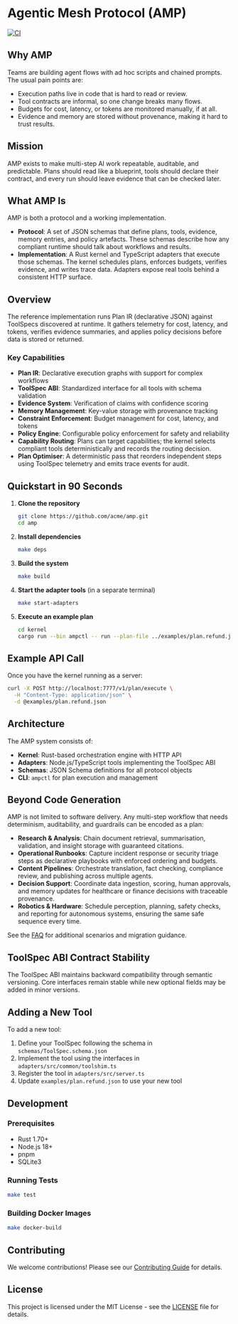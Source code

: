 # Agentic Mesh Protocol (AMP)

[![CI](https://github.com/acme/amp/actions/workflows/ci.yml/badge.svg)](https://github.com/acme/amp/actions/workflows/ci.yml)

## Why AMP

Teams are building agent flows with ad hoc scripts and chained prompts. The usual pain points are:

- Execution paths live in code that is hard to read or review.
- Tool contracts are informal, so one change breaks many flows.
- Budgets for cost, latency, or tokens are monitored manually, if at all.
- Evidence and memory are stored without provenance, making it hard to trust results.

## Mission

AMP exists to make multi-step AI work repeatable, auditable, and predictable. Plans should read like a blueprint, tools should declare their contract, and every run should leave evidence that can be checked later.

## What AMP Is

AMP is both a protocol and a working implementation.

- **Protocol**: A set of JSON schemas that define plans, tools, evidence, memory entries, and policy artefacts. These schemas describe how any compliant runtime should talk about workflows and results.
- **Implementation**: A Rust kernel and TypeScript adapters that execute those schemas. The kernel schedules plans, enforces budgets, verifies evidence, and writes trace data. Adapters expose real tools behind a consistent HTTP surface.

## Overview

The reference implementation runs Plan IR (declarative JSON) against ToolSpecs discovered at runtime. It gathers telemetry for cost, latency, and tokens, verifies evidence summaries, and applies policy decisions before data is stored or returned.

### Key Capabilities

- **Plan IR**: Declarative execution graphs with support for complex workflows
- **ToolSpec ABI**: Standardized interface for all tools with schema validation
- **Evidence System**: Verification of claims with confidence scoring
- **Memory Management**: Key-value storage with provenance tracking
- **Constraint Enforcement**: Budget management for cost, latency, and tokens
- **Policy Engine**: Configurable policy enforcement for safety and reliability
- **Capability Routing**: Plans can target capabilities; the kernel selects compliant tools deterministically and records the routing decision.
- **Plan Optimiser**: A deterministic pass that reorders independent steps using ToolSpec telemetry and emits trace events for audit.

## Quickstart in 90 Seconds

1. **Clone the repository**
   ```bash
   git clone https://github.com/acme/amp.git
   cd amp
   ```

2. **Install dependencies**
   ```bash
   make deps
   ```

3. **Build the system**
   ```bash
   make build
   ```

4. **Start the adapter tools** (in a separate terminal)
   ```bash
   make start-adapters
   ```

5. **Execute an example plan**
   ```bash
   cd kernel
   cargo run --bin ampctl -- run --plan-file ../examples/plan.refund.json --out output.json
   ```

## Example API Call

Once you have the kernel running as a server:

```bash
curl -X POST http://localhost:7777/v1/plan/execute \
  -H "Content-Type: application/json" \
  -d @examples/plan.refund.json
```

## Architecture

The AMP system consists of:

- **Kernel**: Rust-based orchestration engine with HTTP API
- **Adapters**: Node.js/TypeScript tools implementing the ToolSpec ABI
- **Schemas**: JSON Schema definitions for all protocol objects
- **CLI**: `ampctl` for plan execution and management

## Beyond Code Generation

AMP is not limited to software delivery. Any multi-step workflow that needs determinism, auditability, and guardrails can be encoded as a plan:

- **Research & Analysis**: Chain document retrieval, summarisation, validation, and insight storage with guaranteed citations.
- **Operational Runbooks**: Capture incident response or security triage steps as declarative playbooks with enforced ordering and budgets.
- **Content Pipelines**: Orchestrate translation, fact checking, compliance review, and publishing across multiple agents.
- **Decision Support**: Coordinate data ingestion, scoring, human approvals, and memory updates for healthcare or finance decisions with traceable provenance.
- **Robotics & Hardware**: Schedule perception, planning, safety checks, and reporting for autonomous systems, ensuring the same safe sequence every time.

See the [FAQ](FAQ.md) for additional scenarios and migration guidance.

## ToolSpec ABI Contract Stability

The ToolSpec ABI maintains backward compatibility through semantic versioning. Core interfaces remain stable while new optional fields may be added in minor versions.

## Adding a New Tool

To add a new tool:

1. Define your ToolSpec following the schema in `schemas/ToolSpec.schema.json`
2. Implement the tool using the interfaces in `adapters/src/common/toolshim.ts`
3. Register the tool in `adapters/src/server.ts`
4. Update `examples/plan.refund.json` to use your new tool

## Development

### Prerequisites

- Rust 1.70+
- Node.js 18+
- pnpm
- SQLite3

### Running Tests

```bash
make test
```

### Building Docker Images

```bash
make docker-build
```

## Contributing

We welcome contributions! Please see our [Contributing Guide](CONTRIBUTING.md) for details.

## License

This project is licensed under the MIT License - see the [LICENSE](LICENSE) file for details.
